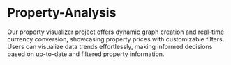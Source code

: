 # Property-Analysis
Our property visualizer project offers dynamic graph creation and real-time currency conversion, showcasing property prices with customizable filters. Users can visualize data trends effortlessly, making informed decisions based on up-to-date and filtered property information.
